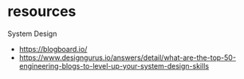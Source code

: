 # resources

System Design
* https://blogboard.io/
* https://www.designgurus.io/answers/detail/what-are-the-top-50-engineering-blogs-to-level-up-your-system-design-skills
